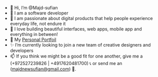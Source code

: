 - 👋 Hi, I’m @Majd-sufian
- 👀 I am a software developer
- 🚀 I am passionate about digital products that help people experience everyday life, not endure it
- 🌱 I love building beautiful interfaces, web apps, mobile app and everything in between! 
- 💼  My [Personal Portfoil](majd-sufyan.site)
- ✨ I’m currently looking to join a new team of creative designers and developers
- 📫 If you think we might be a good fit for one another, give me a (+972527239826 | +4917620481700) 📞  or send me an (majdnewsufian@gmail.com) 📧.
